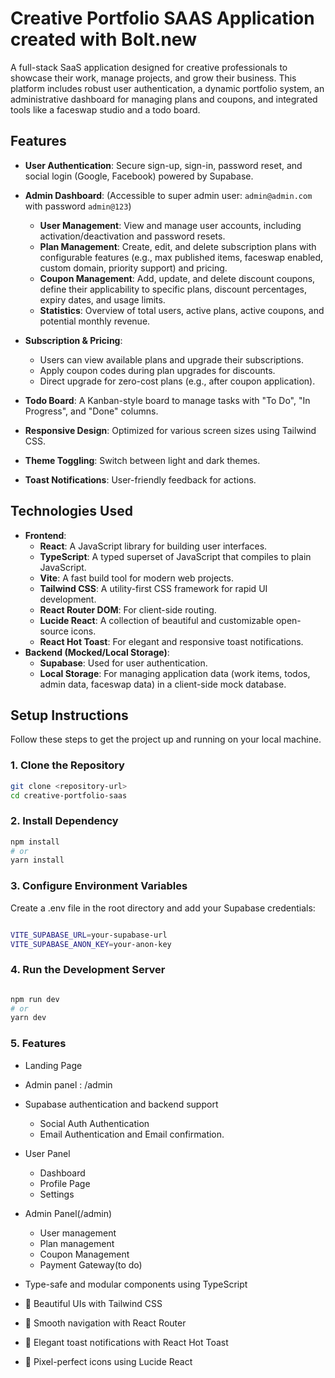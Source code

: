 # Creative Portfolio SAAS Application created with Bolt.new

A full-stack SaaS application designed for creative professionals to showcase their work, manage projects, and grow their business. This platform includes robust user authentication, a dynamic portfolio system, an administrative dashboard for managing plans and coupons, and integrated tools like a faceswap studio and a todo board.

## Features

*   **User Authentication**: Secure sign-up, sign-in, password reset, and social login (Google, Facebook) powered by Supabase.
*   **Admin Dashboard**: (Accessible to super admin user: `admin@admin.com` with password `admin@123`)
    *   **User Management**: View and manage user accounts, including activation/deactivation and password resets.
    *   **Plan Management**: Create, edit, and delete subscription plans with configurable features (e.g., max published items, faceswap enabled, custom domain, priority support) and pricing.
    *   **Coupon Management**: Add, update, and delete discount coupons, define their applicability to specific plans, discount percentages, expiry dates, and usage limits.
    *   **Statistics**: Overview of total users, active plans, active coupons, and potential monthly revenue.
*   **Subscription & Pricing**:
    *   Users can view available plans and upgrade their subscriptions.
    *   Apply coupon codes during plan upgrades for discounts.
    *   Direct upgrade for zero-cost plans (e.g., after coupon application).

*   **Todo Board**: A Kanban-style board to manage tasks with "To Do", "In Progress", and "Done" columns.
*   **Responsive Design**: Optimized for various screen sizes using Tailwind CSS.
*   **Theme Toggling**: Switch between light and dark themes.
*   **Toast Notifications**: User-friendly feedback for actions.

## Technologies Used

*   **Frontend**:
    *   **React**: A JavaScript library for building user interfaces.
    *   **TypeScript**: A typed superset of JavaScript that compiles to plain JavaScript.
    *   **Vite**: A fast build tool for modern web projects.
    *   **Tailwind CSS**: A utility-first CSS framework for rapid UI development.
    *   **React Router DOM**: For client-side routing.
    *   **Lucide React**: A collection of beautiful and customizable open-source icons.
    *   **React Hot Toast**: For elegant and responsive toast notifications.
*   **Backend (Mocked/Local Storage)**:
    *   **Supabase**: Used for user authentication.
    *   **Local Storage**: For managing application data (work items, todos, admin data, faceswap data) in a client-side mock database.

## Setup Instructions

Follow these steps to get the project up and running on your local machine.

### 1. Clone the Repository

```bash
git clone <repository-url>
cd creative-portfolio-saas
```

### 2. Install Dependency

```bash
npm install
# or
yarn install
```

### 3. Configure Environment Variables
Create a .env file in the root directory and add your Supabase credentials:
```bash

VITE_SUPABASE_URL=your-supabase-url
VITE_SUPABASE_ANON_KEY=your-anon-key
```
### 4. Run the Development Server
```bash

npm run dev
# or
yarn dev

```

### 5. Features
* Landing Page <domain>
* Admin panel : <domain>/admin
* Supabase authentication and backend support
    * Social Auth Authentication
    * Email Authentication and Email confirmation. 
* User Panel
    * Dashboard
    * Profile Page
    * Settings

* Admin Panel(<domain>/admin)
    * User management 
    * Plan management
    * Coupon Management
    * Payment Gateway(to do)

*  Type-safe and modular components using TypeScript
* 🎨 Beautiful UIs with Tailwind CSS
* 🔁 Smooth navigation with React Router
* 📢 Elegant toast notifications with React Hot Toast
* 🎯 Pixel-perfect icons using Lucide React

